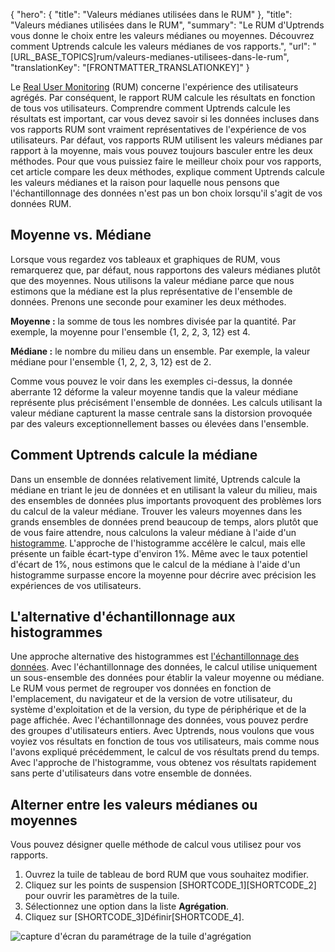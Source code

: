 {
  "hero": {
    "title": "Valeurs médianes utilisées dans le RUM"
  },
  "title": "Valeurs médianes utilisées dans le RUM",
  "summary": "Le RUM d'Uptrends vous donne le choix entre les valeurs médianes ou moyennes. Découvrez comment Uptrends calcule les valeurs médianes de vos rapports.",
  "url": "[URL_BASE_TOPICS]rum/valeurs-medianes-utilisees-dans-le-rum",
  "translationKey": "[FRONTMATTER_TRANSLATIONKEY]"
}

Le [Real User Monitoring]([LINK_URL_1]) (RUM) concerne l'expérience des utilisateurs agrégés. Par conséquent, le rapport RUM calcule les résultats en fonction de tous vos utilisateurs. Comprendre comment Uptrends calcule les résultats est important, car vous devez savoir si les données incluses dans vos rapports RUM sont vraiment représentatives de l'expérience de vos utilisateurs. Par défaut, vos rapports RUM utilisent les valeurs médianes par rapport à la moyenne, mais vous pouvez toujours basculer entre les deux méthodes. Pour que vous puissiez faire le meilleur choix pour vos rapports, cet article compare les deux méthodes, explique comment Uptrends calcule les valeurs médianes et la raison pour laquelle nous pensons que l'échantillonnage des données n'est pas un bon choix lorsqu'il s'agit de vos données RUM.

## Moyenne vs. Médiane

Lorsque vous regardez vos tableaux et graphiques de RUM, vous remarquerez que, par défaut, nous rapportons des valeurs médianes plutôt que des moyennes. Nous utilisons la valeur médiane parce que nous estimons que la médiane est la plus représentative de l'ensemble de données. Prenons une seconde pour examiner les deux méthodes.

**Moyenne :** la somme de tous les nombres divisée par la quantité. Par exemple, la moyenne pour l'ensemble {1, 2, 2, 3, 12} est 4.

**Médiane :** le nombre du milieu dans un ensemble. Par exemple, la valeur médiane pour l'ensemble {1, 2, 2, 3, 12} est de 2.

Comme vous pouvez le voir dans les exemples ci-dessus, la donnée aberrante 12 déforme la valeur moyenne tandis que la valeur médiane représente plus précisément l'ensemble de données. Les calculs utilisant la valeur médiane capturent la masse centrale sans la distorsion provoquée par des valeurs exceptionnellement basses ou élevées dans l'ensemble.

## Comment Uptrends calcule la médiane

Dans un ensemble de données relativement limité, Uptrends calcule la médiane en triant le jeu de données et en utilisant la valeur du milieu, mais des ensembles de données plus importants provoquent des problèmes lors du calcul de la valeur médiane. Trouver les valeurs moyennes dans les grands ensembles de données prend beaucoup de temps, alors plutôt que de vous faire attendre, nous calculons la valeur médiane à l'aide d'un [histogramme]([LINK_URL_2]). L'approche de l'histogramme accélère le calcul, mais elle présente un faible écart-type d'environ 1%. Même avec le taux potentiel d'écart de 1%, nous estimons que le calcul de la médiane à l'aide d'un histogramme surpasse encore la moyenne pour décrire avec précision les expériences de vos utilisateurs.

## L'alternative d'échantillonnage aux histogrammes

Une approche alternative des histogrammes est [l'échantillonnage des données]([LINK_URL_3]). Avec l'échantillonnage des données, le calcul utilise uniquement un sous-ensemble des données pour établir la valeur moyenne ou médiane. Le RUM vous permet de regrouper vos données en fonction de l'emplacement, du navigateur et de la version de votre utilisateur, du système d'exploitation et de la version, du type de périphérique et de la page affichée. Avec l'échantillonnage des données, vous pouvez perdre des groupes d'utilisateurs entiers. Avec Uptrends, nous voulons que vous voyiez vos résultats en fonction de tous vos utilisateurs, mais comme nous l'avons expliqué précédemment, le calcul de vos résultats prend du temps. Avec l'approche de l'histogramme, vous obtenez vos résultats rapidement sans perte d'utilisateurs dans votre ensemble de données.

## Alterner entre les valeurs médianes ou moyennes

Vous pouvez désigner quelle méthode de calcul vous utilisez pour vos rapports.

1. Ouvrez la tuile de tableau de bord RUM que vous souhaitez modifier.
2. Cliquez sur les points de suspension [SHORTCODE_1][SHORTCODE_2] pour ouvrir les paramètres de la tuile.
3. Sélectionnez une option dans la liste **Agrégation**.
4. Cliquez sur [SHORTCODE_3]Définir[SHORTCODE_4].

![capture d'écran du paramétrage de la tuile d'agrégation]([LINK_URL_4])
